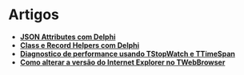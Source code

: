 # Artigos

* [**JSON Attributes com Delphi**](https://medium.com/@viniciuss.sanchez/json-attributes-com-delphi-90ed4db9e0c3)
* [**Class e Record Helpers com Delphi**](https://medium.com/@viniciuss.sanchez/class-e-record-helpers-com-delphi-897d68ff967a)
* [**Diagnostico de performance usando TStopWatch e TTimeSpan**](https://medium.com/@viniciuss.sanchez/diagnostico-de-performance-usando-tstopwatch-e-ttimespan-ed13c21311af)
* [**Como alterar a versão do Internet Explorer no TWebBrowser**](https://medium.com/@viniciuss.sanchez/como-alterar-a-vers%C3%A3o-do-internet-explorer-no-twebbrowser-f5603f194d16)
